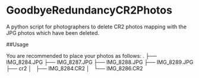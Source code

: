 GoodbyeRedundancyCR2Photos
==========================

A python script for photographers to delete CR2 photos mapping with the JPG photos which have been deleted. 


##Usage

You are recommended to place your photos as follows:
.
├── IMG_8284.JPG
├── IMG_8287.JPG
├── IMG_8288.JPG
├── IMG_8289.JPG
├── cr2
│   ├── IMG_8284.CR2
│   └── IMG_8286.CR2

